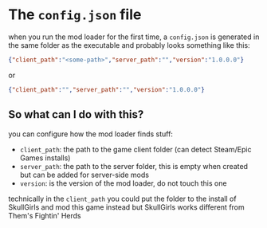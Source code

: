 # The `config.json` file

when you run the mod loader for the first time, a `config.json` is generated in the same folder as the executable and probably looks something like this:

```json
{"client_path":"<some-path>","server_path":"","version":"1.0.0.0"}
```

or

```json
{"client_path":"","server_path":"","version":"1.0.0.0"}
```

## So what can I do with this?

you can configure how the mod loader finds stuff:

- `client_path`: the path to the game client folder (can detect Steam/Epic Games installs)
- `server_path`: the path to the server folder, this is empty when created but can be added for server-side mods
- `version`: is the version of the mod loader, do not touch this one

technically in the `client_path` you could put the folder to the install of SkullGirls and mod this game instead but SkullGirls works different from Them's Fightin' Herds
